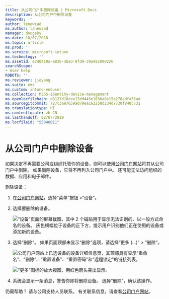 ```yaml
---
title: 从公司门户中删除设备 | Microsoft Docs
description: 从公司门户中删除设备
keywords: ''
author: lenewsad
ms.author: lanewsad
manager: dougeby
ms.date: 10/07/2018
ms.topic: article
ms.prod: ''
ms.service: microsoft-intune
ms.technology: ''
ms.assetid: e240419a-a836-4be3-8fd9-39a4ec890226
searchScope:
- User help
ROBOTS: ''
ms.reviewer: jieyang
ms.suite: ems
ms.custom: intune-enduser
ms.collection: M365-identity-device-management
ms.openlocfilehash: d8127d10cee17dd445e1830a8e15a278adfa55ad
ms.sourcegitcommit: 727c3ae7659ad79ea162250d234d7730f840c731
ms.translationtype: HT
ms.contentlocale: zh-CN
ms.lasthandoff: 02/07/2019
ms.locfileid: "55848011"
---
```

# <a name="remove-your-device-from-the-company-portal"></a>从公司门户中删除设备

如果决定不再需要公司或组织托管你的设备，则可以使用[公司门户网站](https://go.microsoft.com/fwlink/?linkid=2010980)将其从公司门户中删除。 如果删除设备，它将不再列入公司门户中。 还可能无法访问组织的数据、应用和电子邮件。

删除设备：

1. 在[公司门户网站](https://portal.manage.microsoft.com)，选择“菜单”按钮 >“设备”。  

2. 选择要删除的设备。  

    ![“设备”页面的屏幕截图，其中 2 个磁贴用于显示无法识别的、以一般方式命名的设备。 灰色横幅位于设备的正下方，提示用户识别他们正在使用的设备或添加新的设备。](./media/rename-reset-device-step2-1808.png) 

3. 选择“删除”。 如果页面顶部未显示“删除”选项，请选择“更多 (…)” > “删除”。  

   ![公司门户网站上已选设备的设备详细信息页，其顶部具有显示“重命名”、“删除”、“重置设备”、“重置密码”和“远程锁定”的链接列表。 ](./media/rename-reset-device-1808.png)  
  

    ![“更多”图标的放大视图，用红色箭头突出显示。](./media/rename-reset-device-step3-more-1808.png)   

4. 系统会显示一条消息，警告你即将删除设备。 选择“删除”，确认该操作。  

仍需帮助？ 请与公司支持人员联系。 有关联系信息，请查看[公司门户网站](https://go.microsoft.com/fwlink/?linkid=2010980)。
